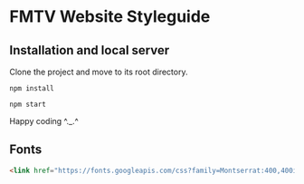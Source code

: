 # FMTV Website Styleguide

## Installation and local server

Clone the project and move to its root directory.

`npm install`

`npm start`

Happy coding ^._.^

## Fonts

```html
<link href="https://fonts.googleapis.com/css?family=Montserrat:400,400i,700,900|Roboto:400,700" rel="stylesheet">
```
